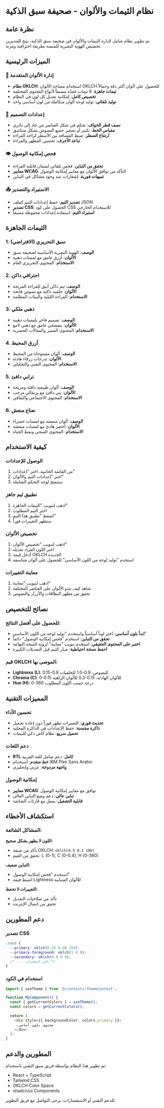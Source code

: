 # نظام الثيمات والألوان - صحيفة سبق الذكية

## نظرة عامة

تم تطوير نظام شامل لإدارة الثيمات والألوان في صحيفة سبق الذكية، يتيح للمديرين تخصيص الهوية البصرية للمنصة بطريقة احترافية ومرنة.

## الميزات الرئيسية

### 🎨 إدارة الألوان المتقدمة
- **نظام OKLCH**: استخدام مساحة الألوان OKLCH للحصول على ألوان أكثر دقة وجمالاً
- **ثيمات جاهزة**: 6 ثيمات مُعدّة مسبقاً لأنواع المحتوى المختلفة
- **تخصيص كامل**: إمكانية تعديل كل لون في النظام
- **توليد تلقائي**: توليد لوحة ألوان متكاملة من لون أساسي واحد

### 🔧 إعدادات التصميم
- **نصف قطر الحواف**: تحكم في شكل العناصر من حاد إلى دائري
- **مقياس الخط**: تكبير أو تصغير جميع النصوص بشكل متناسق
- **ارتفاع السطر**: ضبط المسافة بين الأسطر لراحة القراءة
- **تباعد الأحرف**: تحسين المظهر والقراءة

### 👁️ فحص إمكانية الوصول
- **تحقق من التباين**: فحص تلقائي لضمان قابلية القراءة
- **معايير WCAG**: التأكد من توافق الألوان مع معايير إمكانية الوصول
- **تنبيهات فورية**: إشعارات عند وجود مشاكل في التباين

### 📤 الاستيراد والتصدير
- **تصدير الثيم**: حفظ إعدادات الثيم كملف JSON
- **تصدير CSS**: الحصول على كود CSS للاستخدام الخارجي
- **استيراد الثيم**: استعادة إعدادات محفوظة مسبقاً

## الثيمات الجاهزة

### 1. سبق التحريري (الافتراضي)
- **الوصف**: الهوية البصرية الأساسية لصحيفة سبق
- **الألوان**: أزرق غامق مع لمسات ذهبية
- **الاستخدام**: المحتوى التحريري العام

### 2. احترافي داكن
- **الوصف**: ثيم داكن أنيق للقراءة المريحة
- **الألوان**: خلفية داكنة مع نصوص فاتحة
- **الاستخدام**: القراءة الليلية والبيئات المظلمة

### 3. ذهبي ملكي
- **الوصف**: تصميم فاخر بلمسات ذهبية
- **الألوان**: بنفسجي غامق مع ذهبي لامع
- **الاستخدام**: المحتوى المميز والمقالات الحصرية

### 4. أزرق المحيط
- **الوصف**: ألوان مستوحاة من المحيط
- **الألوان**: تدرجات زرقاء هادئة
- **الاستخدام**: المحتوى التقني والتحليلي

### 5. ترابي دافئ
- **الوصف**: ألوان طبيعية دافئة ومريحة
- **الألوان**: بني دافئ مع برتقالي مرحب
- **الاستخدام**: المحتوى الاجتماعي والثقافي

### 6. نعناع منعش
- **الوصف**: ألوان منعشة مع لمسات خضراء
- **الألوان**: أخضر هادئ مع لمسات منعشة
- **الاستخدام**: المحتوى الصحي ونمط الحياة

## كيفية الاستخدام

### الوصول للإعدادات
1. من القائمة الجانبية، اختر "إعدادات"
2. اختر "إعدادات الثيم والألوان"
3. ستنفتح لوحة التحكم الشاملة

### تطبيق ثيم جاهز
1. اذهب لتبويب "الثيمات الجاهزة"
2. اختر الثيم المطلوب
3. اضغط "تطبيق هذا الثيم"
4. ستظهر التغييرات فوراً

### تخصيص الألوان
1. اذهب لتبويب "تخصيص الألوان"
2. اختر اللون المراد تعديله
3. أدخل قيمة OKLCH الجديدة
4. استخدم "توليد لوحة من اللون الأساسي" للحصول على ألوان متناسقة

### معاينة التغييرات
1. اذهب لتبويب "معاينة"
2. شاهد كيف تبدو الألوان على العناصر المختلفة
3. تحقق من مظهر البطاقات والأزرار والنصوص

## نصائح للتخصيص

### للحصول على أفضل النتائج:
- **ابدأ بلون أساسي**: اختر لوناً أساسياً واستخدم "توليد لوحة من اللون الأساسي"
- **تحقق من التباين**: استخدم "فحص إمكانية الوصول" دائماً
- **اختبر على المحتوى الحقيقي**: استخدم تبويب "معاينة" لرؤية النتيجة النهائية
- **احفظ نسخة احتياطية**: صدّر الثيم قبل التعديلات الكبيرة

### قيم OKLCH الموصى بها:
- **Lightness (L)**: 0.15-0.9 للنصوص، 0.9-1.0 للخلفيات
- **Chroma (C)**: 0-0.15 للألوان الهادئة، 0.15-0.3 للألوان الزاهية
- **Hue (H)**: 0-360 درجة حسب اللون المطلوب

## المميزات التقنية

### تحسين الأداء
- **تحديث فوري**: التغييرات تظهر فوراً دون إعادة تحميل
- **ذاكرة محسنة**: حفظ الإعدادات في الذاكرة المحلية
- **تحميل سريع**: نظام كاش ذكي للثيمات

### دعم اللغات
- **RTL كامل**: دعم شامل للغة العربية
- **خط متقدم**: استخدام IBM Plex Sans Arabic
- **واجهة مزدوجة**: عربي وإنجليزي

### إمكانية الوصول
- **معايير WCAG**: توافق مع معايير إمكانية الوصول
- **تباين عالي**: دعم وضع التباين العالي
- **قابلية التشغيل**: يعمل مع قارئات الشاشة

## استكشاف الأخطاء

### المشاكل الشائعة:

**اللون لا يظهر بشكل صحيح:**
- تأكد من صيغة OKLCH: `oklch(0.5 0.1 180)`
- تحقق من القيم: L (0-1), C (0-0.4), H (0-360)

**التباين ضعيف:**
- استخدم "فحص إمكانية الوصول"
- اضبط قيمة Lightness للألوان المتباينة

**التغييرات لا تحفظ:**
- تأكد من صلاحيات التعديل
- تحقق من اتصال الإنترنت

## دعم المطورين

### تصدير CSS
```css
:root {
  --primary: oklch(0.25 0.08 250);
  --primary-foreground: oklch(1 0 0);
  --secondary: oklch(0.9 0 0);
  /* ... باقي المتغيرات */
}
```

### استخدام في الكود
```typescript
import { useTheme } from '@/contexts/ThemeContext';

function MyComponent() {
  const { getCurrentColors } = useTheme();
  const colors = getCurrentColors();
  
  return (
    <div style={{ backgroundColor: colors.primary }}>
      محتوى بلون أساسي
    </div>
  );
}
```

## المطورين والدعم

تم تطوير هذا النظام بواسطة فريق سبق التقني باستخدام:
- React + TypeScript
- Tailwind CSS
- OKLCH Color Space
- shadcn/ui Components

للدعم التقني أو الاستفسارات، يرجى التواصل مع فريق التطوير.